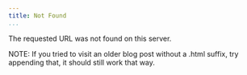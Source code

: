 ```yaml
---
title: Not Found
...
```



The requested URL was not found on this server.

NOTE: If you tried to visit an older blog post without a .html suffix, try
appending that, it should still work that way.
